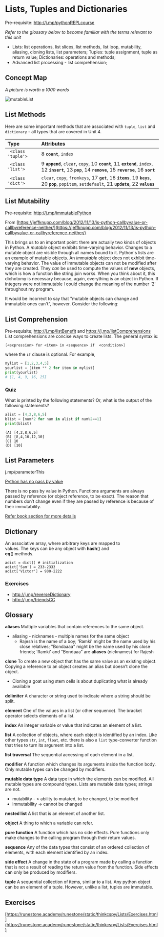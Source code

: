 # Lists, Tuples and Dictionaries 

Pre-requisite: http://j.mp/pythonREPLcourse


_Refer to the glossary below to become familiar with the terms relevant to this unit_

- Lists: list operations, list slices, list methods, list loop, mutability, aliasing, cloning lists, list parameters; Tuples: tuple assignment, tuple as return value; Dictionaries: operations and methods; 
- Advanced list processing - list comprehension;

## Concept Map 
_A picture is worth a 1000 words_

![mutableList](https://files.gitter.im/kgashok/advik/TYg6/mutableLists.png)


## List Methods 

Here are some important methods that are associated with `tuple`, `list` and `dictionary` - all types that are covered in Unit 4. 

|Type | Attributes | 
|:------|:-------|
|` <class 'tuple'>`|8 **`count`**, `index` |
|` <class 'list'>`|9 **`append`**, `clear`, `copy`, 10 **`count`**, 11 **`extend`**, `index`, 12 **`insert`**, 13 **`pop`**, 14 **`remove`**, 15 **`reverse`**, 16 **`sort`** |
|` <class 'dict'>`|`clear`, `copy`, `fromkeys`, 17 **`get`**, 18 **`items`**, 19 **`keys`**, 20 **`pop`**, `popitem`, `setdefault`, 21 **`update`**, 22 **`values`** |
 

## List Mutability 

Pre-requisite: http://j.mp/immutablePython

From [https://jeffknupp.com/blog/2012/11/13/is-python-callbyvalue-or-callbyreference-neither/](https://jeffknupp.com/blog/2012/11/13/is-python-callbyvalue-or-callbyreference-neither/)

This brings us to an important point: there are actually two kinds of objects in Python. A  _mutable_  object exhibits time-varying behavior. Changes to a mutable object are visible through all names bound to it. Python's lists are an example of mutable objects. An  _immutable_  object does not exhibit time-varying behavior. The value of immutable objects can not be modified after they are created. They  _can_  be used to compute the values of  **new**  objects, which is how a function like string.join works. When you think about it, this dichotomy is necessary because, again, everything is an object in Python. If integers were not immutable I could change the meaning of the number '2' throughout my program.

It would be incorrect to say that "mutable objects can change and immutable ones can't", however. Consider the following:


## List Comprehension 
Pre-requisite; http://j.mp/listBenefit  and https://j.mp/listComprehensions
List comprehensions are concise ways to create lists. The general syntax is:

	[<expression> for <item> in <sequence> if  <condition>]

where the `if` clause is optional. For example,

```python
mylist = [1,2,3,4,5]
yourlist = [item ** 2 for item in mylist]
print(yourlist)
# [1, 4, 9, 16, 25]
```

### Quiz
What is printed by the following statements? Or, what is the output of the following statements? 

```python
alist = [4,2,8,6,5]
blist = [num*2 for num in alist if num%2==1]
print(blist)
```

	(A) [4,2,8,6,5]  
	(B) [8,4,16,12,10]  
	(C) 10  
	(D) [10]


## List Parameters 

j.mp/parameterThis 

[Python has no pass by value](https://medium.com/@george.smith2024/there-is-no-pass-by-value-in-python-5a0efa544736?source=responses---------13-----------------------)

There is no pass by value in Python. Functions arguments are always passed by reference (or object reference, to be exact). The reason that numbers don’t change even if they are passed by reference is because of their immutability.

[Refer book section for more details](https://runestone.academy/runestone/static/thinkcspy/Lists/UsingListsasParameters.html)

## Dictionary

An associative array, where arbitrary keys are mapped to  
values. The keys can be any object with  **hash**() and  
**eq**() methods.

```
adict = dict() # initialization
adict['Sam'] = 233-2333
adict['Victor'] = 900-2222
```

### Exercises
- http://j.mp/reverseDictionary
- http://j.mp/friendsCC 


## Glossary

**aliases** Multiple variables that contain references to the same object.
  - aliasing - nicknames - multiple names for the same object 
	- Rajesh is the name of a boy; 'Ramki' might be the name used by his close relatives; "Bondaaaa" might be the name used by his close friends; 'Ramki' and "Bondaaa" are **aliases** (nicknames) for Rajesh

**clone** To create a new object that has the same value as an existing object. Copying a reference to an object creates an alias but doesn’t clone the object.
  - Cloning a goat using stem cells is about duplicating what is already available 


**delimiter** A character or string used to indicate where a string should be split.

**element** One of the values in a list (or other sequence). The bracket operator selects elements of a list.

**index** An integer variable or value that indicates an element of a list.

**list** A collection of objects, where each object is identified by an index. Like other types  `str`,  `int`,  `float`, etc. there is also a  `list`  type-converter function that tries to turn its argument into a list.

**list traversal** The sequential accessing of each element in a list.

**modifier** A function which changes its arguments inside the function body. Only mutable types can be changed by modifiers.

**mutable data type** A data type in which the elements can be modified. All mutable types are compound types. Lists are mutable data types; strings are not.
 -	mutability - > ability to mutated, to be changed, to be modified 
 - immutability -> cannot be changed 


**nested list** A list that is an element of another list.

**object** A thing to which a variable can refer.

**pure function** A function which has no side effects. Pure functions only make changes to the calling program through their return values.

**sequence** Any of the data types that consist of an ordered collection of elements, with each element identified by an index.

**side effect** A change in the state of a program made by calling a function that is not a result of reading the return value from the function. Side effects can only be produced by modifiers.

**tuple** A sequential collection of items, similar to a list. Any python object can be an element of a tuple. However, unlike a list, tuples are immutable.


## Exercises
[https://runestone.academy/runestone/static/thinkcspy/Lists/Exercises.html](https://runestone.academy/runestone/static/thinkcspy/Lists/Exercises.html)
<!--stackedit_data:
eyJoaXN0b3J5IjpbLTgyMDUzOTA1NiwtMTk5NzQyODExOSwxNT
MzNDYwMzMwLC00OTYwNTc0MDksMTgwNzczMzg0NCwtMzc1NzU0
NzExLC0xOTMxNzQ2NTMxLC03NDg0NjExNTAsMTQ2MjI3Mzc3OC
wtMTQ5ODQ4OTE1NF19
-->